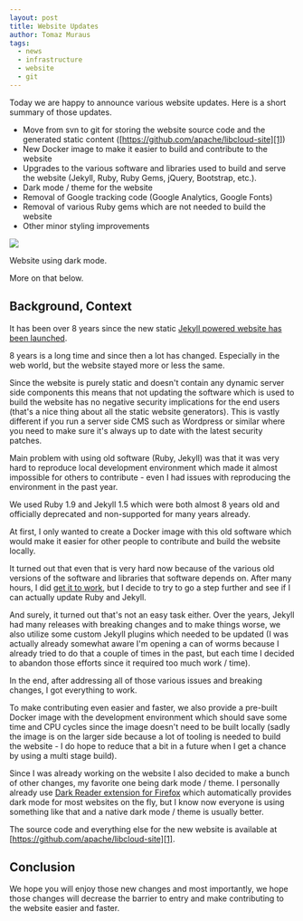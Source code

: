 ```yaml
---
layout: post
title: Website Updates
author: Tomaz Muraus
tags:
  - news
  - infrastructure
  - website
  - git
---
```


Today we are happy to announce various website updates. Here is a short
summary of those updates.

* Move from svn to git for storing the website source code and the
  generated static content ([https://github.com/apache/libcloud-site][1])
* New Docker image to make it easier to build and contribute to the website
* Upgrades to the various software and libraries used to build and serve
  the website (Jekyll, Ruby, Ruby Gems, jQuery, Bootstrap, etc.).
* Dark mode / theme for the website
* Removal of Google tracking code (Google Analytics, Google Fonts)
* Removal of various Ruby gems which are not needed to build the website
* Other minor styling improvements

<div class="imginline">
  <img src="/images/posts/tbd/dark_theme.png" class="img-responsive inline" />
  <p class="img-caption">Website using dark mode.</p>
</div>

More on that below.

## Background, Context

It has been over 8 years since the new static [Jekyll powered website has
been launched][2].

8 years is a long time and since then a lot has changed. Especially in the web
world, but the website stayed more or less the same.

Since the website is purely static and doesn't contain any dynamic server side
components this means that not updating the software which is used to build the
website has no negative security implications for the end users (that's a nice
thing about all the static website generators). This is vastly different if you
run a server side CMS such as Wordpress or similar where you need to make sure
it's always up to date with the latest security patches.

Main problem with using old software (Ruby, Jekyll) was that it was very hard
to reproduce local development environment which made it almost impossible for
others to contribute - even I had issues with reproducing the environment in
the past year.

We used Ruby 1.9 and Jekyll 1.5 which were both almost 8 years old and
officially deprecated and non-supported for many years already.

At first, I only wanted to create a Docker image with this old software which
would make it easier for other people to contribute and build the website
locally.

It turned out that even that is very hard now because of the various old
versions of the software and libraries that software depends on. After
many hours, I did [get it to work][3], but I decide to try to go a step
further and see if I can actually update Ruby and Jekyll.

And surely, it turned out that's not an easy task either. Over the years,
Jekyll had many releases with breaking changes and to make things worse, we
also utilize some custom Jekyll plugins which needed to be updated (I was
actually already somewhat aware I'm opening a can of worms because I
already tried to do that a couple of times in the past, but each time I
decided to abandon those efforts since it required too much work / time).

In the end, after addressing all of those various issues and breaking changes,
I got everything to work.

To make contributing even easier and faster, we also provide a pre-built Docker
image with the development environment which should save some time and CPU
cycles since the image doesn't need to be built locally (sadly the image is on
the larger side because a lot of tooling is needed to build the website - I do
hope to reduce that a bit in a future when I get a chance by using a multi
stage build).

Since I was already working on the website I also decided to make a bunch of
other changes, my favorite one being dark mode / theme. I personally already
use [Dark Reader extension for Firefox][4] which automatically provides dark
mode for most websites on the fly, but I know now everyone is using something
like that and a native dark mode / theme is usually better.

The source code and everything else for the new website is available at
[https://github.com/apache/libcloud-site][1].

## Conclusion

We hope you will enjoy those new changes and most importantly, we hope
those changes will decrease the barrier to entry and make contributing to
the website easier and faster.

[1]: https://github.com/apache/libcloud-site
[2]: https://libcloud.apache.org/blog/2014/01/23/welcome-to-the-new-website.html
[3]: https://libcloud.apache.org/blog/2014/01/23/welcome-to-the-new-website.html
[4]: https://addons.mozilla.org/sl/firefox/addon/darkreader/
